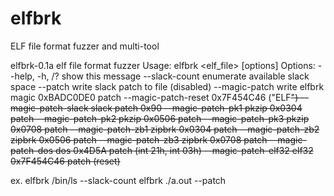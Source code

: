 # elfbrk
ELF file format fuzzer and multi-tool

elfbrk-0.1a elf file format fuzzer
Usage: elfbrk <elf_file> [options]
Options:
  --help, -h, /?      show this message
  --slack-count       enumerate available slack space
  --patch             write slack patch to file (disabled)
  --magic-patch       write elfbrk magic 0xBADC0DE0 patch
     --magic-patch-reset     0x7F454C46 ("ELF<DEL>")
     --magic-patch-slack     slack patch 0x90
     --magic-patch-pk1       pkzip 0x0304 patch
     --magic-patch-pk2       pkzip 0x0506 patch
     --magic-patch-pk3       pkzip 0x0708 patch
     --magic-patch-zb1       zipbrk 0x0304 patch
     --magic-patch-zb2       zipbrk 0x0506 patch
     --magic-patch-zb3       zipbrk 0x0708 patch
     --magic-patch-dos       dos 0x4D5A patch (int 21h, int 03h)
     --magic-patch-elf32     elf32 0x7F454C46 patch (reset)

ex.
  elfbrk /bin/ls --slack-count
  elfbrk ./a.out --patch
